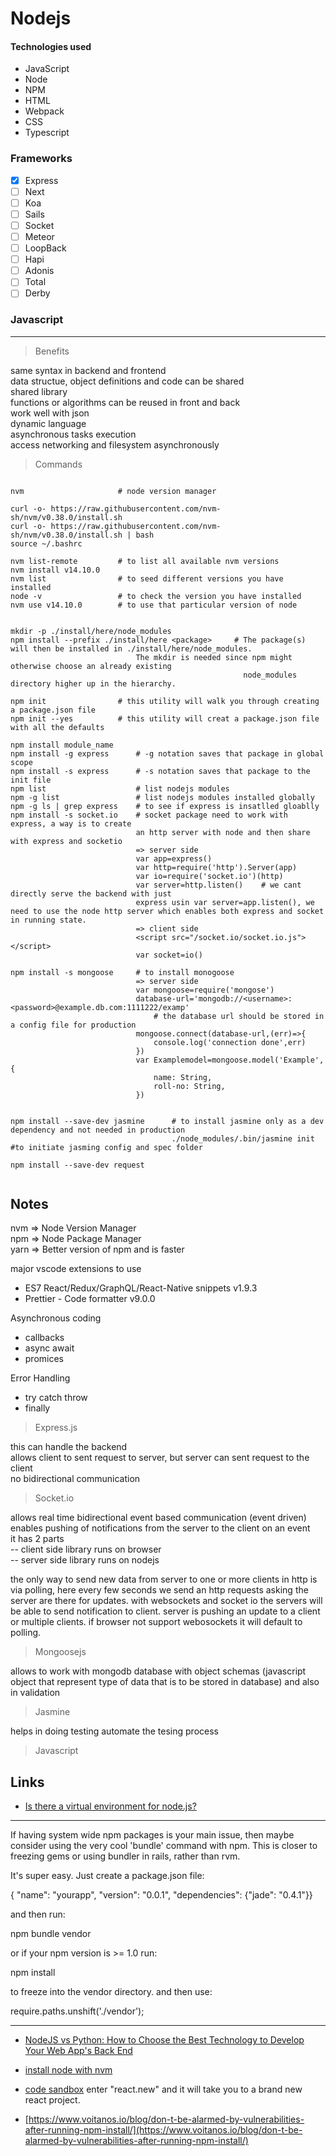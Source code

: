 # Nodejs

#### Technologies used

- JavaScript
- Node
- NPM
- HTML
- Webpack
- CSS
- Typescript

### Frameworks

- [x] Express
- [ ] Next
- [ ] Koa
- [ ] Sails
- [ ] Socket
- [ ] Meteor
- [ ] LoopBack
- [ ] Hapi
- [ ] Adonis
- [ ] Total
- [ ] Derby

### Javascript

---

> Benefits

same syntax in backend and frontend  
data structue, object definitions and code can be shared  
shared library  
functions or algorithms can be reused in front and back  
work well with json  
dynamic language  
asynchronous tasks execution  
access networking and filesystem asynchronously

> Commands

```

nvm                     # node version manager   

curl -o- https://raw.githubusercontent.com/nvm-sh/nvm/v0.38.0/install.sh
curl -o- https://raw.githubusercontent.com/nvm-sh/nvm/v0.38.0/install.sh | bash
source ~/.bashrc

nvm list-remote         # to list all available nvm versions
nvm install v14.10.0
nvm list                # to seed different versions you have installed
node -v                 # to check the version you have installed
nvm use v14.10.0        # to use that particular version of node


mkdir -p ./install/here/node_modules
npm install --prefix ./install/here <package>     # The package(s) will then be installed in ./install/here/node_modules.
						    The mkdir is needed since npm might otherwise choose an already existing
                                                    node_modules directory higher up in the hierarchy.

npm init 	            # this utility will walk you through creating a package.json file
npm init --yes 	        # this utility will creat a package.json file with all the defaults

npm install module_name
npm install -g express		# -g notation saves that package in global scope
npm install -s express		# -s notation saves that package to the init file
npm list                    # list nodejs modules
npm -g list                 # list nodejs modules installed globally
npm -g ls | grep express    # to see if express is insatlled gloablly
npm install -s socket.io	# socket package need to work with express, a way is to create
                            an http server with node and then share with express and socketio
                            => server side 
                            var app=express()
                            var http=require('http').Server(app)
                            var io=require('socket.io')(http)
                            var server=http.listen()    # we cant directly serve the backend with just
                            express usin var server=app.listen(), we need to use the node http server which enables both express and socket in running state.
                            => client side
                            <script src="/socket.io/socket.io.js"></script>
                            var socket=io()

npm install -s mongoose     # to install monogoose
                            => server side
                            var mongoose=require('mongose')
                            database-url='mongodb://<username>:<password>@example.db.com:1111222/examp'
                                # the database url should be stored in a config file for production
                            mongoose.connect(database-url,(err)=>{
                                console.log('connection done',err)
                            })
                            var Examplemodel=mongoose.model('Example',{
                                name: String,
                                roll-no: String,
                            })
                            

npm install --save-dev jasmine      # to install jasmine only as a dev dependency and not needed in production
                                    ./node_modules/.bin/jasmine init   #to initiate jasming config and spec folder  

npm install --save-dev request


```

## Notes

nvm => Node Version Manager  
npm => Node Package Manager  
yarn => Better version of npm and is faster

major vscode extensions to use

- ES7 React/Redux/GraphQL/React-Native snippets v1.9.3
- Prettier - Code formatter v9.0.0

Asynchronous coding

- callbacks
- async await
- promices


Error Handling

- try catch throw
- finally

> Express.js

this can handle the backend  
allows client to sent request to server, but server can sent request to the client  
no bidirectional communication

> Socket.io

allows real time bidirectional event based communication (event driven)  
enables pushing of notifications from the server to the client on an event  
it has 2 parts  
 -- client side library runs on browser  
 -- server side library runs on nodejs

the only way to send new data from server to one or more clients in http is via polling, here
every few seconds we send an http requests asking the server are there for updates.
with websockets and socket io the servers will be able to send notification to client.
server is pushing an update to a client or multiple clients.
if browser not support webosockets it will default to polling.

> Mongoosejs

allows to work with mongodb database with object schemas (javascript object that represent type
of data that is to be stored in database) and also in validation


> Jasmine

helps in doing testing
automate the tesing process


> Javascript  




## Links

- [Is there a virtual environment for node.js?](https://stackoverflow.com/questions/3653495/is-there-a-virtual-environment-for-node-js)

---

If having system wide npm packages is your main issue, then maybe consider using the very cool 'bundle' command with npm. This is closer to freezing gems or using bundler in rails, rather than rvm.

It's super easy. Just create a package.json file:

{ "name": "yourapp", "version": "0.0.1", "dependencies": {"jade": "0.4.1"}}

and then run:

npm bundle vendor

or if your npm version is >= 1.0 run:

npm install

to freeze into the vendor directory. and then use:

require.paths.unshift('./vendor');

---

- [NodeJS vs Python: How to Choose the Best Technology to Develop Your Web App's Back End](https://www.freecodecamp.org/news/nodejs-vs-python-choosing-the-best-technology-to-develop-back-end-of-your-web-app/)

- [install node with nvm](https://www.digitalocean.com/community/tutorials/how-to-install-node-js-on-ubuntu-20-04)

- [code sandbox](codesandbox.io)
  enter "react.new" and it will take you to a brand new react project.

- [https://www.voitanos.io/blog/don-t-be-alarmed-by-vulnerabilities-after-running-npm-install/](https://www.voitanos.io/blog/don-t-be-alarmed-by-vulnerabilities-after-running-npm-install/)
